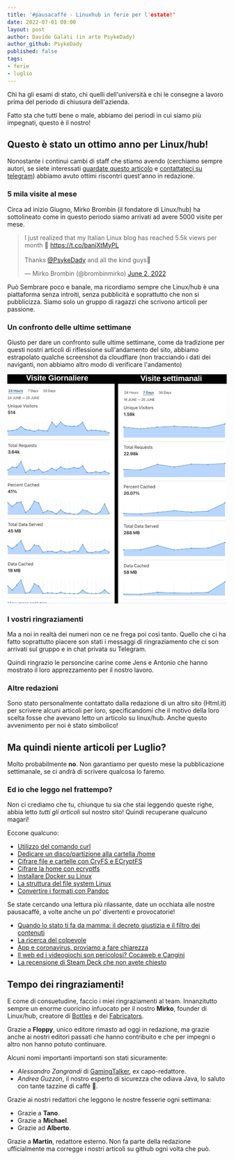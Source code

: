 ```yaml
---
title: '#pausacaffé - Linuxhub in ferie per l'estate!' 
date: 2022-07-01 08:00
layout: post 
author: Davide Galati (in arte PsykeDady)
author_github: PsykeDady 
published: false
tags: 
- ferie
- luglio
---
```




Chi ha gli esami di stato, chi quelli dell'università e chi le consegne a lavoro prima del periodo di chiusura dell'azienda.  

Fatto sta che tutti bene o male, abbiamo dei periodi in cui siamo più impegnati, questo è il nostro! 



## Questo è stato un ottimo anno per Linux/hub! 

Nonostante i continui cambi di staff che stiamo avendo (cerchiamo sempre autori, se siete interessati [guardate questo articolo](https://linuxhub.it/articles/howto-scrivere-un-articolo-per-linuxhub/) e [contattateci su telegram](https://t.me/PsykeDady)) abbiamo avuto ottimi riscontri quest'anno in redazione. 



### 5 mila visite al mese

Circa ad inizio Giugno, Mirko Brombin (il fondatore di Linux/hub) ha sottolineato come in questo periodo siamo arrivati ad avere 5000 visite per mese. 

<blockquote class="twitter-tweet"><p lang="en" dir="ltr">I just realized that my Italian Linux blog has reached 5.5k views per month 🥳 <a href="https://t.co/banjXtMyPL">https://t.co/banjXtMyPL</a><br><br>Thanks <a href="https://twitter.com/PsykeDady?ref_src=twsrc%5Etfw">@PsykeDady</a> and all the kind guys👀</p>&mdash; Mirko Brombin (@brombinmirko) <a href="https://twitter.com/brombinmirko/status/1532273634848518144?ref_src=twsrc%5Etfw">June 2, 2022</a></blockquote> <script async src="https://platform.twitter.com/widgets.js" charset="utf-8"></script>

Può Sembrare poco e banale, ma ricordiamo sempre che Linux/hub è una piattaforma senza introiti, senza pubblicità e soprattutto che non si pubblicizza. Siamo solo un gruppo di ragazzi che scrivono articoli per passione. 



### Un confronto delle ultime settimane

Giusto per dare un confronto sulle ultime settimane, come da tradizione per questi nostri articoli di riflessione sull'andamento del sito, abbiamo estrapolato qualche screenshot da cloudflare (non tracciando i dati dei naviganti, non abbiamo altro modo di verificare l'andamento)



![Visite di cloudflare](/uploads/ferieLuglio2022/visite.jpg)



### I vostri ringraziamenti 

Ma a noi in realtà dei numeri non ce ne frega poi così tanto. Quello che ci ha fatto soprattutto piacere son stati i messaggi di ringraziamento che ci son arrivati sul gruppo e in chat privata su Telegram. 

Quindi ringrazio le personcine carine come Jens e Antonio che hanno mostrato il loro apprezzamento per il nostro lavoro. 



### Altre redazioni 

Sono stato personalmente contattato dalla redazione di un altro sito (Html.it) per scrivere alcuni articoli per loro, specificandomi che il motivo della loro scelta fosse che avevano letto un articolo su linux/hub. Anche questo avvenimento per noi è stato simbolico! 



## Ma quindi niente articoli per Luglio? 

Molto probabilmente **no**. Non garantiamo per questo mese la pubblicazione settimanale, se ci andrà di scrivere qualcosa lo faremo.



### Ed io che leggo nel frattempo? 

Non ci crediamo che tu, chiunque tu sia che stai leggendo queste righe, abbia letto *tutti gli articoli* sul nostro sito! Quindi recuperane qualcuno magari! 

Eccone qualcuno: 

- [Utilizzo del comando curl](https://linuxhub.it/articles/howto-utilizzo-del-comando-curl/)
- [Dedicare un disco/partizione alla cartella /home](https://linuxhub.it/articles/howto-dedicare-un-disco-partizione-alla-cartella-home/)
- [Cifrare file e cartelle con CryFS e ECryptFS](https://linuxhub.it/articles/howto-cifrare-file-e-cartelle-con-cryfs-e-ecryptfs/)
- [Cifrare la home con ecryptfs](https://linuxhub.it/articles/howto-cifrare-la-home-ecryptfs/)
- [Installare Docker su Linux](https://linuxhub.it/articles/howto-Installazione-ed-utilizzo-di-Docker-su-Linux/)
- [La struttura del file system Linux](https://linuxhub.it/articles/howto-La-struttura-del-filesystem-Linux/)
- [Convertire i formati con Pandoc](https://linuxhub.it/articles/howto-convertire-i-formati-con-pandoc/)

Se state cercando una lettura più rilassante, date un occhiata alle nostre pausacaffé, a volte anche un po' divertenti e provocatorie!

- [Quando lo stato ti fa da mamma: il decreto giustizia e il filtro dei contenuti](https://linuxhub.it/articles/pausacaff%C3%A9-quando-lo-stato-ti-fa-da-mamma-il-decreto-giustizia-e-il-filtro-dei-contenuti/)
- [La ricerca del colpevole](https://linuxhub.it/articles/pausacaffe-la-ricerca-del-colpevole/)
- [App e coronavirus, proviamo a fare chiarezza](https://linuxhub.it/articles/pausacaff%C3%A9-app-e-coronavirus,-proviamo-a-fare-chiarezza/)
- [Il web ed i videogiochi son pericolosi? Cocaweb e Cangini](https://linuxhub.it/articles/pausacaffe-cocaweb-cangini-videogiochi/)
- [La recensione di Steam Deck che non avete chiesto](https://linuxhub.it/articles/pausacaffe-ennesima-recensione-steam-deck/)



## Tempo dei ringraziamenti!

E come di consuetudine, faccio i miei ringraziamenti al team. Innanzitutto sempre un enorme cuoricino infuocato per il nostro **Mirko**, founder di Linux/hub, creatore di [Bottles](https://usebottles.com) e dei [Fabricators](https://fabricators.ltd). 



Grazie a **Floppy**, unico editore rimasto ad oggi in redazione, ma grazie anche ai nostri editori passati che hanno contribuito e che per impegni o altro non hanno potuto continuare.

Alcuni nomi importanti importanti son stati sicuramente: 

- *Alessandro Zangrandi* di [GamingTalker](https://www.gamingtalker.it), ex capo-redattore.
- *Andrea Guzzon*, il nostro esperto di sicurezza che odiava Java, lo saluto con tante tazzine di caffé 🍵.



Grazie ai nostri redattori che leggono le nostre fesserie ogni settimana: 

- Grazie a **Tano**.
- Grazie a **Michael**.
- Grazie ad **Alberto**.



Grazie a **Martin**, redattore esterno. Non fa parte della redazione ufficialmente ma corregge i nostri articoli su github ogni volta che può.